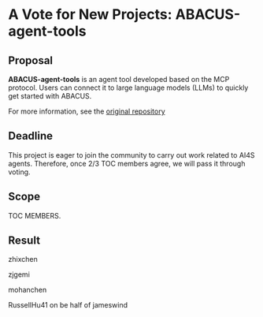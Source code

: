 # A Vote for New Projects:  ABACUS-agent-tools

## Proposal

**ABACUS-agent-tools** is an agent tool developed based on the MCP protocol. Users can connect it to large language models (LLMs) to quickly get started with ABACUS.

For more information, see the [original repository](https://github.com/pxlxingliang/ABACUS-agent-tools)

## Deadline

This project is eager to join the community to carry out work related to AI4S agents. Therefore, once 2/3 TOC members agree, we will pass it through voting.

## Scope

TOC MEMBERS.

## Result

zhixchen

zjgemi

mohanchen

RussellHu41 on be half of jameswind
